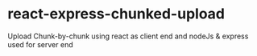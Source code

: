 # react-express-chunked-upload
Upload Chunk-by-chunk using react as client end and nodeJs &amp; express used for server end
